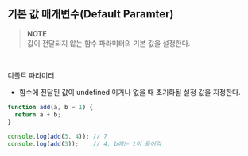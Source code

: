 ## 기본 값 매개변수(Default Paramter)

> **NOTE**   
> 값이 전달되지 않는 함수 파라미터의 기본 값을 설정한다.

<br>

디폴트 파라미터
* 함수에 전달된 값이 undefined 이거나 없을 때 초기화될 설정 값을 지정한다.
```js
function add(a, b = 1) {
  return a + b;
}
 
console.log(add(3, 4));	// 7
console.log(add(3));	// 4, b에는 1이 들어감
```